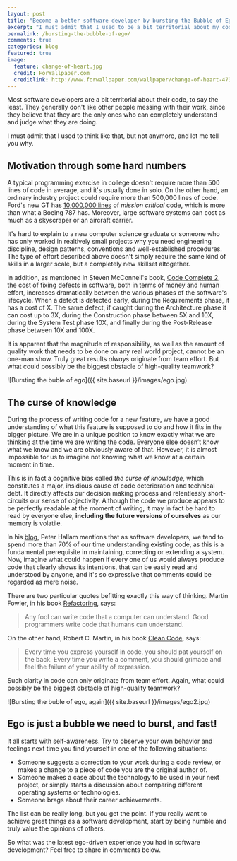 ```yaml
---
layout: post
title: "Become a better software developer by bursting the Bubble of Ego"
excerpt: "I must admit that I used to be a bit territorial about my code, but not anymore, and let me tell you why." 
permalink: /bursting-the-bubble-of-ego/
comments: true
categories: blog
featured: true
image:
  feature: change-of-heart.jpg
  credit: ForWallpaper.com
  creditlink: http://www.forwallpaper.com/wallpaper/change-of-heart-473905.html
---
```


Most software developers are a bit territorial about their code, to say the least. They generally don't like other people messing with their work, since they believe that they are the only ones who can completely understand and judge what they are doing.

I must admit that I used to think like that, but not anymore, and let me tell you why.

## Motivation through some hard numbers
A typical programming exercise in college doesn't require more than 500 lines of code in average, and it's usually done in solo. On the other hand, an ordinary industry project could require more than 500,000 lines of code. Ford's new GT has [10,000,000 lines](http://www.digitaltrends.com/cars/the-ford-gt-uses-more-lines-of-code-than-a-boeing-787/) of *mission critical* code, which is more than what a Boeing 787 has. Moreover, large software systems can cost as much as a skyscraper or an aircraft carrier.

It's hard to explain to a new computer science graduate or someone who has only worked in realtively small projects why you need engineering discipline, design patterns, conventions and well-established procedures. The type of effort described above doesn't simply require the same kind of skills in a larger scale, but a completely new skillset altogether.

In addition, as mentioned in Steven McConnell's book, [Code Complete 2](http://geni.us/codecomplete), the cost of fixing defects in software, both in terms of money and human effort, increases dramatically between the various phases of the software's lifecycle. When a defect is detected early, during the Requirements phase, it has a cost of X. The same defect, if caught during the Architecture phase it can cost up to 3X, during the Construction phase between 5X and 10X, during the System Test phase 10X, and finally during the Post-Release phase between 10X and 100X.

It is apparent that the magnitude of responsibility, as well as the amount of quality work that needs to be done on any real world project, cannot be an one-man show. Truly great results *always* originate from team effort. But what could possibly be the biggest obstacle of high-quality teamwork?

![Bursting the buble of ego]({{ site.baseurl }}/images/ego.jpg)

## The curse of knowledge
During the process of writing code for a new feature, we have a good understanding of what this feature is supposed to do and how it fits in the bigger picture. We are in a unique position to know exactly what we are thinking at the time we are writing the code. Everyone else doesn’t know what we know and we are obviously aware of that. However, it is almost impossible for us to imagine not knowing what we know at a certain moment in time. 

This is in fact a cognitive bias called *the curse of knowledge*, which constitutes a major, insidious cause of code 
deterioration and technical debt. It directly affects our decision making process and relentlessly short-circuits our sense of objectivity. Although the code we produce appears to be perfectly readable at the moment of writing, it may in fact be hard to read by everyone else, **including the future versions of ourselves** as our memory is volatile.

In his [blog](http://blogs.msdn.com/b/peterhal/archive/2006/01/04/509302.aspx), Peter Hallam mentions that as software developers, we tend to spend more than 70% of our time understanding existing code, as this is a fundamental prerequisite in maintaining, correcting or extending a system. Now, imagine what could happen if every one of us would always produce code that clearly shows its intentions, that can be easily read and understood by anyone, and it's so expressive that comments could be regarded as mere noise.

There are two particular quotes befitting exactly this way of thinking. Martin Fowler, in his book [Refactoring](http://geni.us/refactoring), says: 

> Any fool can write code that a computer can understand. Good programmers write code that humans can understand.

On the other hand, Robert C. Martin, in his book [Clean Code](http://geni.us/cleancode), says: 

> Every time you express yourself in code, you should pat yourself on the back. Every time you write a comment, you should grimace and feel the failure of your ability of expression.

Such clarity in code can only originate from team effort. Again, what could possibly be the biggest obstacle of high-quality teamwork?

![Bursting the buble of ego, again]({{ site.baseurl }}/images/ego2.jpg)

## Ego is just a bubble we need to burst, and fast!

It all starts with self-awareness. Try to observe your own behavior and feelings next time you find yourself in one of the following situations:

* Someone suggests a correction to your work during a code review, or makes a change to a piece of code you are the original author of.
* Someone makes a case about the technology to be used in your next project, or simply starts a discussion about comparing different operating systems or technologies.
* Someone brags about their career achievements.

The list can be really long, but you get the point. If you really want to achieve great things as a software development, start by being humble and truly value the opinions of others.

So what was the latest ego-driven experience you had in software development? Feel free to share in comments below.
